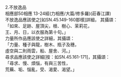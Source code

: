 2.不放逸品  
相應部50相應 13-24經(力相應/大篇/修多羅)(莊春江譯)  
不放逸品應該使之[如SN.45.149-160那樣]詳細， 其攝頌：  
「如來、足跡、屋頂尖，根、樹心、茉莉花，  
王、月、日，以衣服為第十句。」  
力量所作品應該使之詳細，其攝頌：  
「力量、種子與龍，樹木、瓶子及穗，  
虛空與二則雨雲，船、屋舍、河。」  
尋求品應該使之詳細[按：如SN.45.161-171]，其攝頌：  
「尋求、慢、煩惱，有與三苦性，  
荒蕪、垢、惱亂，受、渴愛、渴望。」  
  
  
